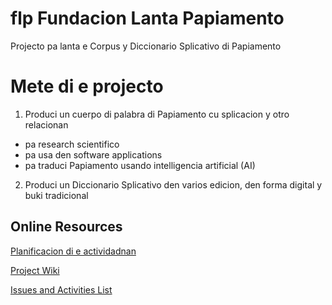 # flp Fundacion Lanta Papiamento
Projecto pa lanta e Corpus y Diccionario Splicativo di Papiamento

# Mete di e projecto
1) Produci un cuerpo di palabra di Papiamento cu splicacion y otro relacionan 
 - pa research scientifico
 - pa usa den software applications
 - pa traduci Papiamento usando intelligencia artificial (AI)
 
2) Produci un Diccionario Splicativo den varios edicion, den forma digital y buki tradicional

## Online Resources
[Planificacion di e actividadnan](https://github.com/users/rvjansen/projects/1/views/1)

[Project Wiki](https://github.com/rvjansen/flp/wiki)

[Issues and Activities List](https://github.com/rvjansen/flp/issues)

